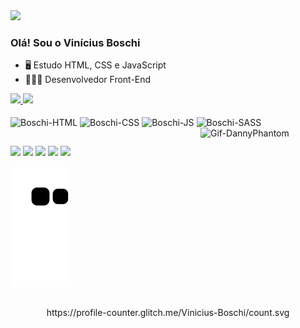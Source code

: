 
<img width="800rem" src="https://c.tenor.com/s6eHxBGHvlIAAAAC/animation-cartoons.gif">

### Olá! Sou o Vinícius Boschi

- 🖥️ Estudo HTML, CSS e JavaScript
- 👨🏻‍💻 Desenvolvedor Front-End

<div>
  <a href="https://github.com/Vinicius-Boschi">
    <img height="180em" src="https://github-readme-stats.vercel.app/api?username=Vinicius-Boschi&show_icons=true&theme=dracula&include_all_commits=true&count_private=true">
    <img height="180em" src="https://github-readme-stats.vercel.app/api/top-langs/?username=Vinicius-Boschi&layout=compact&langs_count=16&theme=dracula">
  </a>
</div>
  
<div style="display: inline_block"><br>
  <img align="center" alt="Boschi-HTML" height="30" width="40" src="https://cdn.jsdelivr.net/gh/devicons/devicon/icons/html5/html5-plain-wordmark.svg">  
  <img align="center" alt="Boschi-CSS" height="30" width="40" src="https://cdn.jsdelivr.net/gh/devicons/devicon/icons/css3/css3-plain-wordmark.svg">  
  <img align="center" alt="Boschi-JS" height="30" width="40" src="https://cdn.jsdelivr.net/gh/devicons/devicon/icons/javascript/javascript-plain.svg">
  <img align="center" alt="Boschi-SASS" height="30" width="40" src="https://cdn.jsdelivr.net/gh/devicons/devicon/icons/sass/sass-original.svg">
  <img align="right" alt="Gif-DannyPhantom" height="auto" width="200" src="https://images-wixmp-ed30a86b8c4ca887773594c2.wixmp.com/f/f96fa9ef-d7d0-4fa5-b3c8-a458e12dd84d/ddqelt5-4bd7e956-1884-43b1-9488-3532f3892788.gif?token=eyJ0eXAiOiJKV1QiLCJhbGciOiJIUzI1NiJ9.eyJzdWIiOiJ1cm46YXBwOjdlMGQxODg5ODIyNjQzNzNhNWYwZDQxNWVhMGQyNmUwIiwiaXNzIjoidXJuOmFwcDo3ZTBkMTg4OTgyMjY0MzczYTVmMGQ0MTVlYTBkMjZlMCIsIm9iaiI6W1t7InBhdGgiOiJcL2ZcL2Y5NmZhOWVmLWQ3ZDAtNGZhNS1iM2M4LWE0NThlMTJkZDg0ZFwvZGRxZWx0NS00YmQ3ZTk1Ni0xODg0LTQzYjEtOTQ4OC0zNTMyZjM4OTI3ODguZ2lmIn1dXSwiYXVkIjpbInVybjpzZXJ2aWNlOmZpbGUuZG93bmxvYWQiXX0.x4kuLs9TWRpFVrAvDjU5pwTxD3tKX7f08taHHx3ny5Y"
</div>

##

<div>
  <a href="mailto:vinicius.yg@gmail.com"><img src="https://img.shields.io/badge/Gmail-D14836?style=for-the-badge&logo=gmail&logoColor=white"></a>
  <a href="https://www.linkedin.com/in/viniciusboschi/"><img src="https://img.shields.io/badge/LinkedIn-0077B5?style=for-the-badge&logo=linkedin&logoColor=white"></a>
  <a href="https://www.instagram.com/vinicius_boschi/?hl=pt-br"><img src="https://img.shields.io/badge/Instagram-E4405F?style=for-the-badge&logo=instagram&logoColor=white"></a>
  <a href="https://codepen.io/vinicius-simoes"><img src="https://img.shields.io/badge/CodePen-100000?style=for-the-badge&logo=codepen&logoColor=white"></a>
  <a href="https://portfolioviniciusboschi.netlify.app/"><img src="https://img.shields.io/badge/Portfolio-00B2FF?style=for-the-badge&logo=portfolio&logoColor=white"></a>
  
  ![Snake animation](https://github.com/Vinicius-Boschi/Vinicius-Boschi/blob/output/github-contribution-grid-snake.svg) 
  
</div>
  
##
  
  <div align="center">
    https://profile-counter.glitch.me/Vinicius-Boschi/count.svg
  </div>
